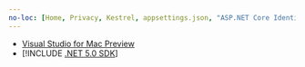 ```yaml
---
no-loc: [Home, Privacy, Kestrel, appsettings.json, "ASP.NET Core Identity", cookie, Cookie, Blazor, "Blazor Server", "Blazor WebAssembly", "Identity", "Let's Encrypt", Razor, SignalR]
---
```

* [Visual Studio for Mac Preview](https://visualstudio.microsoft.com/vs/mac/)
* [!INCLUDE [.NET 5.0 SDK](~/includes/5.0-SDK.md)]
